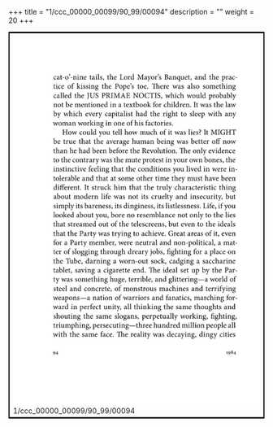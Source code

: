 +++
title = "1/ccc_00000_00099/90_99/00094"
description = ""
weight = 20
+++

<table style="border:2px solid black;max-width:800px;max-height:800px;" 
><tr><td>
<img class="center-fit-jpg"
src="/jpg_/out_jpg_1984__094.jpg">
1/ccc_00000_00099/90_99/00094
</img></td></tr></table>
